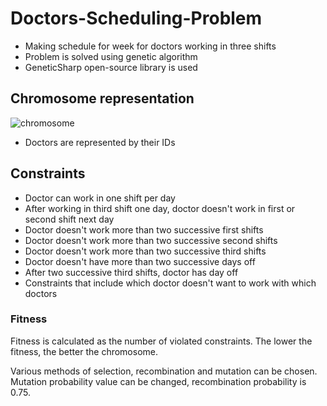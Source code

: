 # Doctors-Scheduling-Problem
- Making schedule for week for doctors working in three shifts
- Problem is solved using genetic algorithm
- GeneticSharp open-source library is used

## Chromosome representation
![chromosome](https://user-images.githubusercontent.com/37186937/74371630-6a025080-4dd9-11ea-87e3-2935afa050a9.PNG) 
- Doctors are represented by their IDs

## Constraints
- Doctor can work in one shift per day
- After working in third shift one day, doctor doesn't work in first or second shift next day
- Doctor doesn't work more than two successive first shifts
- Doctor doesn't work more than two successive second shifts
- Doctor doesn't work more than two successive third shifts
- Doctor doesn't have more than two successive days off
- After two successive third shifts, doctor has day off
- Constraints that include which doctor doesn't want to work with which doctors


### Fitness
Fitness is calculated as the number of violated constraints. The lower the fitness, the better the chromosome.

Various methods of selection, recombination and mutation can be chosen. Mutation probability value can be changed, recombination probability is 0.75.
